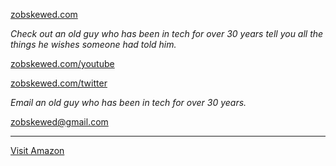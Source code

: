 [zobskewed.com](http://zobskewed.com)

*Check out an old guy who has been in tech for over 30 years tell you all the things he wishes someone had told him.*

[zobskewed.com/youtube](https://zobskewed.com/youtube)

[zobskewed.com/twitter](https://zobskewed.com/twitter)

*Email an old guy who has been in tech for over 30 years.*

[zobskewed@gmail.com](mailto:zobskewed@gmail.com)

---

[Visit Amazon](https://www.amazon.com/?&_encoding=UTF8&tag=zobskewed-20&linkCode=ur2&linkId=89d99b8bc966b26db86a1e808a43a895&camp=1789&creative=9325)
